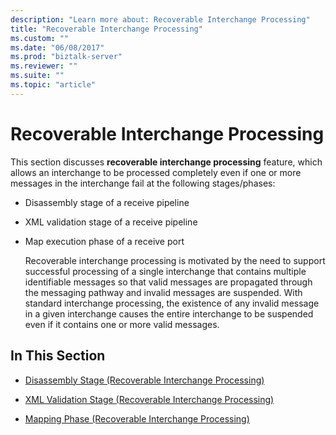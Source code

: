 ```yaml
---
description: "Learn more about: Recoverable Interchange Processing"
title: "Recoverable Interchange Processing"
ms.custom: ""
ms.date: "06/08/2017"
ms.prod: "biztalk-server"
ms.reviewer: ""
ms.suite: ""
ms.topic: "article"
---
```

# Recoverable Interchange Processing
This section discusses **recoverable interchange processing** feature, which allows an interchange to be processed completely even if one or more messages in the interchange fail at the following stages/phases:  
  
- Disassembly stage of a receive pipeline  
  
- XML validation stage of a receive pipeline  
  
- Map execution phase of a receive port  
  
  Recoverable interchange processing is motivated by the need to support successful processing of a single interchange that contains multiple identifiable messages so that valid messages are propagated through the messaging pathway and invalid messages are suspended. With standard interchange processing, the existence of any invalid message in a given interchange causes the entire interchange to be suspended even if it contains one or more valid messages.  
  
## In This Section  
  
-   [Disassembly Stage (Recoverable Interchange Processing)](../core/disassembly-stage-recoverable-interchange-processing.md)  
  
-   [XML Validation Stage (Recoverable Interchange Processing)](../core/xml-validation-stage-recoverable-interchange-processing.md)  
  
-   [Mapping Phase (Recoverable Interchange Processing)](../core/mapping-phase-recoverable-interchange-processing.md)

